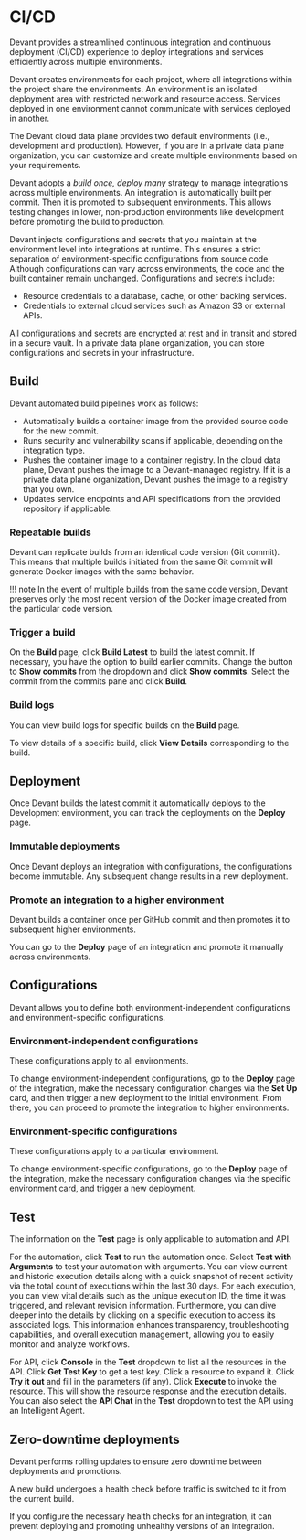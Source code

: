 # CI/CD

Devant provides a streamlined continuous integration and continuous deployment (CI/CD) experience to deploy integrations and services efficiently across multiple environments.

Devant creates environments for each project, where all integrations within the project share the environments. An environment is an isolated deployment area with restricted network and resource access. Services deployed in one environment cannot communicate with services deployed in another.

The Devant cloud data plane provides two default environments (i.e., development and production). However, if you are in a private data plane organization, you can customize and create multiple environments based on your requirements.

Devant adopts a *build once, deploy many* strategy to manage integrations across multiple environments. An integration is automatically built per commit. Then it is promoted to subsequent environments. This allows testing changes in lower, non-production environments like development before promoting the build to production.

Devant injects configurations and secrets that you maintain at the environment level into integrations at runtime. This ensures a strict separation of environment-specific configurations from source code. Although configurations can vary across environments, the code and the built container remain unchanged. Configurations and secrets include:

- Resource credentials to a database, cache, or other backing services.
- Credentials to external cloud services such as Amazon S3 or external APIs.

All configurations and secrets are encrypted at rest and in transit and stored in a secure vault. In a private data plane organization, you can store configurations and secrets in your infrastructure.

## Build

Devant automated build pipelines work as follows:

- Automatically builds a container image from the provided source code for the new commit.
- Runs security and vulnerability scans if applicable, depending on the integration type.
- Pushes the container image to a container registry. In the cloud data plane, Devant pushes the image to a Devant-managed registry. If it is a private data plane organization, Devant pushes the image to a registry that you own.
- Updates service endpoints and API specifications from the provided repository if applicable.

### Repeatable builds

Devant can replicate builds from an identical code version (Git commit). This means that multiple builds initiated from the same Git commit will generate Docker images with the same behavior.

!!! note
    In the event of multiple builds from the same code version, Devant preserves only the most recent version of the Docker image created from the particular code version.

### Trigger a build

On the **Build** page, click **Build Latest** to build the latest commit. If necessary, you have the option to build earlier commits. Change the button to **Show commits** from the dropdown and click **Show commits**. Select the commit from the commits pane and click **Build**.

### Build logs

You can view build logs for specific builds on the **Build** page.

To view details of a specific build, click **View Details** corresponding to the build.

## Deployment

Once Devant builds the latest commit it automatically deploys to the Development environment, you can track the deployments on the **Deploy** page.

### Immutable deployments

Once Devant deploys an integration with configurations, the configurations become immutable. Any subsequent change results in a new deployment.

### Promote an integration to a higher environment

Devant builds a container once per GitHub commit and then promotes it to subsequent higher environments.

You can go to the **Deploy** page of an integration and promote it manually across environments.

## Configurations

Devant allows you to define both environment-independent configurations and environment-specific configurations.

### Environment-independent configurations

These configurations apply to all environments.

To change environment-independent configurations, go to the **Deploy** page of the integration, make the necessary configuration changes via the **Set Up** card, and then trigger a new deployment to the initial environment. From there, you can proceed to promote the integration to higher environments.

### Environment-specific configurations

These configurations apply to a particular environment.

To change environment-specific configurations, go to the **Deploy** page of the integration, make the necessary configuration changes via the specific environment card, and trigger a new deployment.

[//]: # (Todo: enable the following)
[//]: # (To learn more about managing these configurations, see [Configuration Management]&#40;https://wso2.com/devant/docs/devant-concepts/configuration-management/&#41;.)

## Test

The information on the **Test** page is only applicable to automation and API.

For the automation, click **Test** to run the automation once. Select **Test with Arguments** to test your automation with arguments. You can view current and historic execution details along with a quick snapshot of recent activity via the total count of executions within the last 30 days. For each execution, you can view vital details such as the unique execution ID, the time it was triggered, and relevant revision information. Furthermore, you can dive deeper into the details by clicking on a specific execution to access its associated logs. This information enhances transparency, troubleshooting capabilities, and overall execution management, allowing you to easily monitor and analyze workflows.

For API, click **Console** in the **Test** dropdown to list all the resources in the API. Click **Get Test Key** to get a test key. Click a resource to expand it. Click **Try it out** and fill in the parameters (if any). Click **Execute** to invoke the resource. This will show the resource response and the execution details. You can also select the **API Chat** in the **Test** dropdown to test the API using an Intelligent Agent.

## Zero-downtime deployments

Devant performs rolling updates to ensure zero downtime between deployments and promotions.

A new build undergoes a health check before traffic is switched to it from the current build.

If you configure the necessary health checks for an integration, it can prevent deploying and promoting unhealthy versions of an integration.
